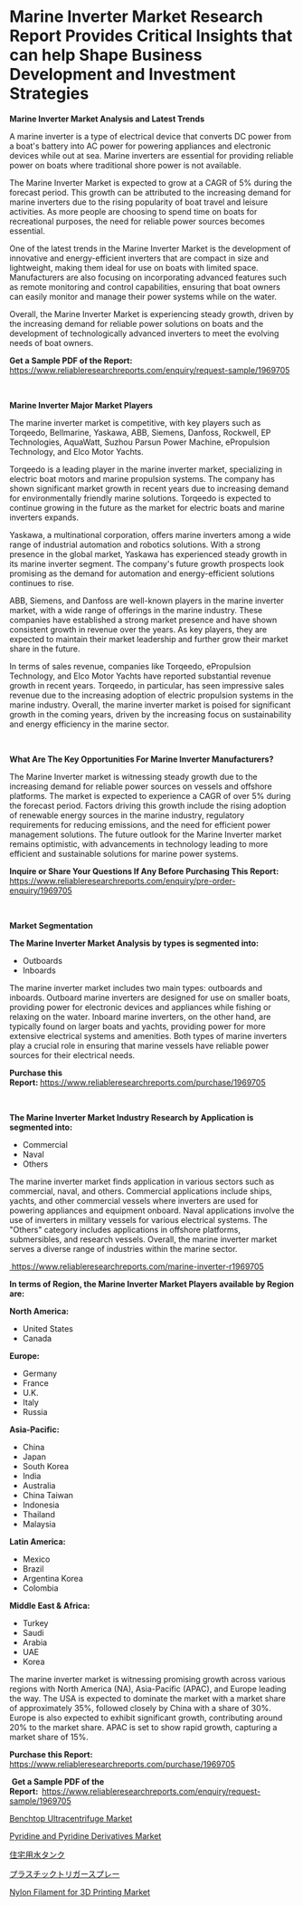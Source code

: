 <p><h1>Marine Inverter Market Research Report Provides Critical Insights that can help Shape Business Development and Investment Strategies</h1></p><p><strong>Marine Inverter Market Analysis and Latest Trends</strong></p>
<p><p>A marine inverter is a type of electrical device that converts DC power from a boat's battery into AC power for powering appliances and electronic devices while out at sea. Marine inverters are essential for providing reliable power on boats where traditional shore power is not available.</p><p>The Marine Inverter Market is expected to grow at a CAGR of 5% during the forecast period. This growth can be attributed to the increasing demand for marine inverters due to the rising popularity of boat travel and leisure activities. As more people are choosing to spend time on boats for recreational purposes, the need for reliable power sources becomes essential.</p><p>One of the latest trends in the Marine Inverter Market is the development of innovative and energy-efficient inverters that are compact in size and lightweight, making them ideal for use on boats with limited space. Manufacturers are also focusing on incorporating advanced features such as remote monitoring and control capabilities, ensuring that boat owners can easily monitor and manage their power systems while on the water.</p><p>Overall, the Marine Inverter Market is experiencing steady growth, driven by the increasing demand for reliable power solutions on boats and the development of technologically advanced inverters to meet the evolving needs of boat owners.</p></p>
<p><strong>Get a Sample PDF of the Report:&nbsp;</strong> <a href="https://www.reliableresearchreports.com/enquiry/request-sample/1969705">https://www.reliableresearchreports.com/enquiry/request-sample/1969705</a></p>
<p>&nbsp;</p>
<p><strong>Marine Inverter Major Market Players</strong></p>
<p><p>The marine inverter market is competitive, with key players such as Torqeedo, Bellmarine, Yaskawa, ABB, Siemens, Danfoss, Rockwell, EP Technologies, AquaWatt, Suzhou Parsun Power Machine, ePropulsion Technology, and Elco Motor Yachts. </p><p>Torqeedo is a leading player in the marine inverter market, specializing in electric boat motors and marine propulsion systems. The company has shown significant market growth in recent years due to increasing demand for environmentally friendly marine solutions. Torqeedo is expected to continue growing in the future as the market for electric boats and marine inverters expands.</p><p>Yaskawa, a multinational corporation, offers marine inverters among a wide range of industrial automation and robotics solutions. With a strong presence in the global market, Yaskawa has experienced steady growth in its marine inverter segment. The company's future growth prospects look promising as the demand for automation and energy-efficient solutions continues to rise.</p><p>ABB, Siemens, and Danfoss are well-known players in the marine inverter market, with a wide range of offerings in the marine industry. These companies have established a strong market presence and have shown consistent growth in revenue over the years. As key players, they are expected to maintain their market leadership and further grow their market share in the future.</p><p>In terms of sales revenue, companies like Torqeedo, ePropulsion Technology, and Elco Motor Yachts have reported substantial revenue growth in recent years. Torqeedo, in particular, has seen impressive sales revenue due to the increasing adoption of electric propulsion systems in the marine industry. Overall, the marine inverter market is poised for significant growth in the coming years, driven by the increasing focus on sustainability and energy efficiency in the marine sector.</p></p>
<p>&nbsp;</p>
<p><strong>What Are The Key Opportunities For Marine Inverter Manufacturers?</strong></p>
<p><p>The Marine Inverter market is witnessing steady growth due to the increasing demand for reliable power sources on vessels and offshore platforms. The market is expected to experience a CAGR of over 5% during the forecast period. Factors driving this growth include the rising adoption of renewable energy sources in the marine industry, regulatory requirements for reducing emissions, and the need for efficient power management solutions. The future outlook for the Marine Inverter market remains optimistic, with advancements in technology leading to more efficient and sustainable solutions for marine power systems.</p></p>
<p><strong>Inquire or Share Your Questions If Any Before Purchasing This Report:</strong> <a href="https://www.reliableresearchreports.com/enquiry/pre-order-enquiry/1969705">https://www.reliableresearchreports.com/enquiry/pre-order-enquiry/1969705</a></p>
<p>&nbsp;</p>
<p><strong>Market Segmentation</strong></p>
<p><strong>The Marine Inverter Market Analysis by types is segmented into:</strong></p>
<p><ul><li>Outboards</li><li>Inboards</li></ul></p>
<p><p>The marine inverter market includes two main types: outboards and inboards. Outboard marine inverters are designed for use on smaller boats, providing power for electronic devices and appliances while fishing or relaxing on the water. Inboard marine inverters, on the other hand, are typically found on larger boats and yachts, providing power for more extensive electrical systems and amenities. Both types of marine inverters play a crucial role in ensuring that marine vessels have reliable power sources for their electrical needs.</p></p>
<p><strong>Purchase this Report:&nbsp;</strong><a href="https://www.reliableresearchreports.com/purchase/1969705">https://www.reliableresearchreports.com/purchase/1969705</a></p>
<p>&nbsp;</p>
<p><strong>The Marine Inverter Market Industry Research by Application is segmented into:</strong></p>
<p><ul><li>Commercial</li><li>Naval</li><li>Others</li></ul></p>
<p><p>The marine inverter market finds application in various sectors such as commercial, naval, and others. Commercial applications include ships, yachts, and other commercial vessels where inverters are used for powering appliances and equipment onboard. Naval applications involve the use of inverters in military vessels for various electrical systems. The "Others" category includes applications in offshore platforms, submersibles, and research vessels. Overall, the marine inverter market serves a diverse range of industries within the marine sector.</p></p>
<p><a href="https://www.reliableresearchreports.com/marine-inverter-r1969705">&nbsp;https://www.reliableresearchreports.com/marine-inverter-r1969705</a></p>
<p><strong>In terms of Region, the Marine Inverter Market Players available by Region are:</strong></p>
<p>
    <p> <strong> North America: </strong>
        <ul>
            <li>United States</li>
            <li>Canada</li>
        </ul>
        </p> 
    <p> <strong> Europe: </strong>
        <ul>
            <li>Germany</li>
            <li>France</li>
            <li>U.K.</li>
            <li>Italy</li>
            <li>Russia</li>
        </ul>
        </p> 
    <p> <strong> Asia-Pacific: </strong>
        <ul>
            <li>China</li>
            <li>Japan</li>
            <li>South Korea</li>
            <li>India</li>
            <li>Australia</li>
            <li>China Taiwan</li>
            <li>Indonesia</li>
            <li>Thailand</li>
            <li>Malaysia</li>
        </ul>
        </p> 
    <p> <strong> Latin America: </strong>
        <ul>
            <li>Mexico</li>
            <li>Brazil</li>
            <li>Argentina Korea</li>
            <li>Colombia</li>
        </ul>
        </p> 
    <p> <strong> Middle East & Africa: </strong>
        <ul>
            <li>Turkey</li>
            <li>Saudi</li>
            <li>Arabia</li>
            <li>UAE</li>
            <li>Korea</li>
        </ul>
    </p>
    </p>
<p><p>The marine inverter market is witnessing promising growth across various regions with North America (NA), Asia-Pacific (APAC), and Europe leading the way. The USA is expected to dominate the market with a market share of approximately 35%, followed closely by China with a share of 30%. Europe is also expected to exhibit significant growth, contributing around 20% to the market share. APAC is set to show rapid growth, capturing a market share of 15%.</p></p>
<p><strong>Purchase this Report: </strong><a href="https://www.reliableresearchreports.com/purchase/1969705">https://www.reliableresearchreports.com/purchase/1969705</a></p>
<p>&nbsp;<strong>Get a Sample PDF of the Report:&nbsp;&nbsp;</strong><a href="https://www.reliableresearchreports.com/enquiry/request-sample/1969705">https://www.reliableresearchreports.com/enquiry/request-sample/1969705</a></p>
<p><strong></strong></p>
<p><p><a href="https://github.com/Airanohannonzb68e5pb53oc1/Market-Research-Report-List-2/blob/main/benchtop-ultracentrifuge-market.md">Benchtop Ultracentrifuge Market</a></p><p><a href="https://issuu.com/reportprime-2/docs/pyridine-and-pyridine-derivatives-market-size-2030">Pyridine and Pyridine Derivatives Market</a></p><p><a href="https://github.com/gfggqjbfys368009/Market-Research-Report-List-1/blob/main/805868933722.md">住宅用水タンク</a></p><p><a href="https://github.com/qwpelcjko9242629/Market-Research-Report-List-1/blob/main/113002833721.md">プラスチックトリガースプレー</a></p><p><a href="https://issuu.com/reportprime-2/docs/nylon-filament-for-3d-printing-market-size-2030.pp">Nylon Filament for 3D Printing Market</a></p></p>